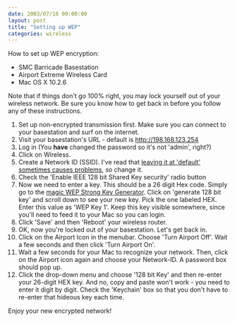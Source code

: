 ```yaml
---
date: 2003/07/16 00:00:00
layout: post
title: "Setting up WEP"
categories: wireless
---
```


How to set up WEP encryption:

- SMC Barricade Basestation
- Airport Extreme Wireless Card
- Mac OS X 10.2.6

Note that if things don't go 100% right, you may lock yourself out of your wireless network. Be sure you know how to get back in before you follow any of these instructions.

1. Set up non-encrypted transmission first. Make sure you can connect to your basestation and surf on the internet. 
1. Visit your basestation's URL - default is http://198.168.123.254 
1. Log in (You **have** changed the password so it's not 'admin', right?) 
1. Click on Wireless.  
1. Create a Network ID (SSID). I've read that [leaving it at 'default' sometimes causes problems](http://www.whiterabbits.com/MacNetJournal/stories/2002/03/20/aWeekofWireless.html), so change it. 
1. Check the 'Enable IEEE 128 bit Shared Key security' radio button 
1. Now we need to enter a key. This should be a 26 digit Hex code. Simply go to the [magic WEP Strong Key Generator](http://www.warewolflabs.com/portfolio/programming/wepskg/wepskg.html). Click on 'generate 128 bit key' and scroll down to see your new key. Pick the one labeled HEX. Enter this value as 'WEP Key 1'. Keep this key visible somewhere, since you'll need to feed it to your Mac so you can login.  
1. Click 'Save' and then 'Reboot' your wireless router. 
1. OK, now you're locked out of your basestation. Let's get back in. 
1. Click on the Airport Icon in the menubar. Choose 'Turn Airport Off'. Wait a few seconds and then click 'Turn Airport On'. 
1. Wait a few seconds for your Mac to recognize your network. Then, click on the Airport icon again and choose your Network-ID. A password box should pop up. 
1. Click the drop-down menu and choose '128 bit Key' and then re-enter your 26-digit HEX key. And no, copy and paste won't work - you need to enter it digit by digit. Check the 'Keychain' box so that you don't have to re-enter that hideous key each time.

Enjoy your new encrypted network!
